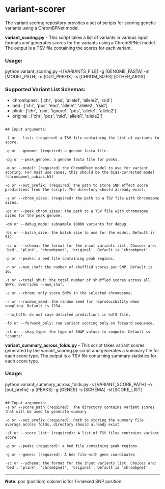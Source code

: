 # variant-scorer
The variant scoring repository provides a set of scripts for scoring genetic variants using a ChromBPNet model. 

**variant_scoring.py** - This script takes a list of variants in various input formats and generates scores for the variants using a ChromBPNet model. The output is a TSV file containing the scores for each variant. 

### Usage:

python variant_scoring.py -l [VARIANTS_FILE] -g [GENOME_FASTA] -m [MODEL_PATH] -o [OUT_PREFIX] -s [CHROM_SIZES] [OTHER_ARGS]

### Supported Variant List Schemas:

* chrombpnet : ['chr', 'pos', 'allele1', 'allele2', 'rsid']
* bed : ['chr', 'pos', 'end', 'allele1', 'allele2', 'rsid']
* plink : ['chr', 'rsid', 'ignore1', 'pos', 'allele1', 'allele2']
* original : ['chr', 'pos', 'rsid', 'allele1', 'allele2']

````

## Input arguments:

-l or --list: (required) a TSV file containing the list of variants to score.

-g or --genome: (required) a genome fasta file.

-pg or --peak_genome: a genome fasta file for peaks.

-m or --model: (required) the ChromBPNet model to use for variant scoring. For most use cases, this should be the bias-corrected model (chrombpnet_nobias.h5)

-o or --out_prefix: (required) the path to store SNP effect score predictions from the script. The directory should already exist.

-s or --chrom_sizes: (required) the path to a TSV file with chromosome sizes.

-ps or --peak_chrom_sizes: the path to a TSV file with chromosome sizes for the peak genome.

-dm or --debug_mode: subsample 10000 variants for debug

-bs or --batch_size: the batch size to use for the model. Default is 512.

-sc or --schema: the format for the input variants list. Choices are: 'bed', 'plink', 'chrombpnet', 'original'. Default is 'chrombpnet'.

-p or --peaks: a bed file containing peak regions.

-n or --num_shuf: the number of shuffled scores per SNP. Default is 10.

-t or --total_shuf: the total number of shuffled scores across all SNPs. Overrides --num_shuf.

-c or --chrom: only score SNPs in the selected chromosome.

-r or --random_seed: the random seed for reproducibility when sampling. Default is 1234.

--no_hdf5: do not save detailed predictions in hdf5 file.

-fo or --forward_only: run variant scoring only on forward sequence.

-st or --shap_type: the type of SHAP values to compute. Default is "counts".

````

**variant_summary_across_folds.py** - This script takes variant scores generated by the variant_scoring.py script and generates a summary file for each score type. The output is a TSV file containing summary statistics for each score type. 

### Usage:
python variant_summary_across_folds.py -s [VARIANT_SCORE_PATH] -o [out_prefix] -p [PEAKS] -g [GENES] -s [SCHEMA] -sl [SCORE_LIST]

````

## Input arguments:
-s or --score_path (required): The directory contains variant scores that will be used to generate summary

-o or --out_prefix (required): Path to storing the summary file average across folds, directory should already exist

-sl or --score_list: (required): A list of TSV files contrains variant score

-p or --peaks (required): a bed file containing peak regions.

-g or --genes: (required): A bed file with gene coordinates

-sc or --schema: the format for the input variants list. Choices are: 'bed', 'plink', 'chrombpnet', 'original'. Default is 'chrombpnet'.

````

---

**Note:** pos (position) column is for 1-indexed SNP position.
